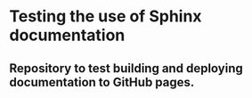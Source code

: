 # Testing the use of Sphinx documentation

## Repository to test building and deploying documentation to GitHub pages. 

